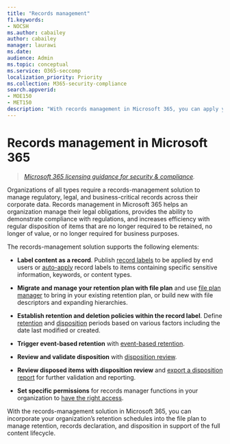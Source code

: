 ```yaml
---
title: "Records management"
f1.keywords:
- NOCSH
ms.author: cabailey
author: cabailey
manager: laurawi
ms.date: 
audience: Admin
ms.topic: conceptual
ms.service: O365-seccomp
localization_priority: Priority
ms.collection: M365-security-compliance
search.appverid: 
- MOE150
- MET150
description: "With records management in Microsoft 365, you can apply your organization’s specific retention schedules into a file plan to manage retention, records declaration, and disposition in support of the full content lifecycle."
---
```


# Records management in Microsoft 365

>*[Microsoft 365 licensing guidance for security & compliance](https://aka.ms/ComplianceSD).*

Organizations of all types require a records-management solution to manage regulatory, legal, and business-critical records across their corporate data. Records management in Microsoft 365 helps an organization manage their legal obligations, provides the ability to demonstrate compliance with regulations, and increases efficiency with regular disposition of items that are no longer required to be retained, no longer of value, or no longer required for business purposes.

The records-management solution supports the following elements:

- **Label content as a record**. Publish [record labels](records.md) to be applied by end users or [auto-apply](labels.md#applying-a-retention-label-automatically-based-on-conditions) record labels to items containing specific sensitive information, keywords, or content types.

- **Migrate and manage your retention plan with file plan** and use [file plan manager](file-plan-manager.md) to bring in your existing retention plan, or build new with file descriptors and expanding hierarchies.

- **Establish retention and deletion policies within the record label**. Define [retention](create-retention-policies.md#retaining-content-for-a-specific-period-of-time) and [disposition](create-retention-policies.md#deleting-content-thats-older-than-a-specific-age) periods based on various factors including the date last modified or created.

- **Trigger event-based retention** with [event-based retention](event-driven-retention.md).

- **Review and validate disposition** with [disposition review](disposition-reviews.md).

- **Review disposed items with disposition review** and [export a disposition report](disposition-reviews.md#export-the-disposition-items) for further validation and reporting.

- **Set specific permissions** for records manager functions in your organization to [have the right access](../security/office-365-security/permissions-in-the-security-and-compliance-center.md).

With the records-management solution in Microsoft 365, you can incorporate your organization’s retention schedules into the file plan to manage retention, records declaration, and disposition in support of the full content lifecycle.
